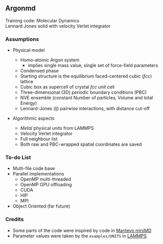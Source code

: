 ## Argonmd

Training code: Molecular Dynamics  
Lennard Jones solid with velocity Verlet integrator


### Assumptions

* Physical model
  * Homo-atomic Argon system
    * implies single mass value, single set of force-field parameters
  * Condensed phase
  * Starting structure is the equilibrium faced-centered cubic (*fcc*) lattice
  * Cubic box as supercell of crystal *fcc* unit cell
  * Three-dimensional (3D) periodic boundary conditions (PBC)
  * NVE ensemble (constant Number of particles, Volume and total Energy)
  * Lennard-Jones (*lj*) pairwise interactions, with distance cut-off

* Algorithmic aspects
  * *Metal* physical units from LAMMPS
  * Velocity Verlet integrator
  * Full neighbour list
  * Both raw and PBC-wrapped spatial coordinates are saved


### To-do List

* Multi-file code base
* Parallel implementations
  * OpenMP multi-threaded
  * OpenMP GPU offloading
  * CUDA
  * HIP
  * MPI
* Object Oriented (far future)


### Credits
* Some parts of the code were inspired by code in [Mantevo miniMD](https://github.com/Mantevo/miniMD)
* Parameter values were taken by the `examples/UNITS` in [LAMMPS](https://github.com/lammps/lammps)
